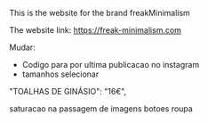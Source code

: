 This is the website for the brand freakMinimalism

The website link: https://freak-minimalism.com


Mudar:

  - Codigo para por ultima publicacao no instagram
  - tamanhos selecionar
  
  "TOALHAS DE GINÁSIO":           "16€",



saturacao na passagem de imagens
botoes roupa

  
